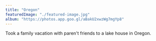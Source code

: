 ```yaml
---
title: "Oregon"
featuredImage: "./featured-image.jpg"
album: "https://photos.app.goo.gl/aBakU2xwzWg7mgYp8"
---
```

Took a family vacation with paren't friends to a lake house in Oregon.
